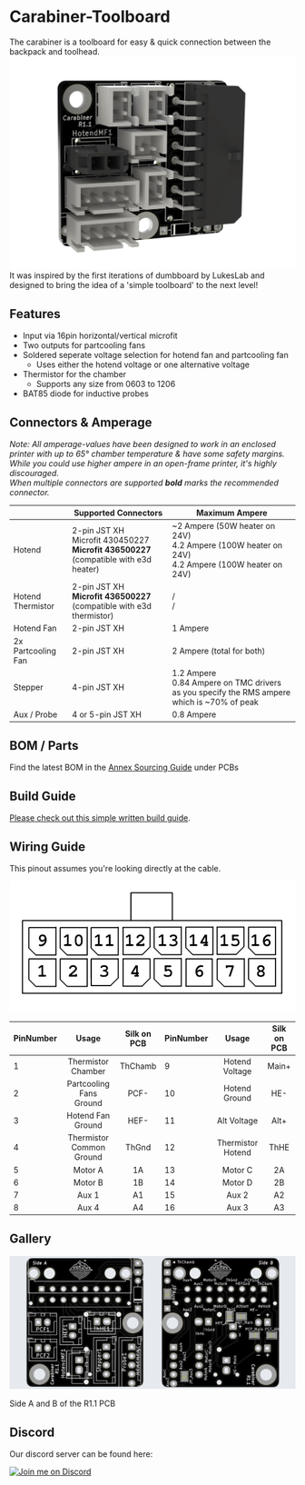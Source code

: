 # Carabiner-Toolboard

The carabiner is a toolboard for easy & quick connection between the backpack and toolhead.
![picture](images/Overview.JPG)
It was inspired by the first iterations of dumbboard by LukesLab and designed to bring the idea of a 'simple toolboard' to the next level!

## Features

- Input via 16pin horizontal/vertical microfit
- Two outputs for partcooling fans
- Soldered seperate voltage selection for hotend fan and partcooling fan
   - Uses either the hotend voltage or one alternative voltage
- Thermistor for the chamber
  - Supports any size from 0603 to 1206
- BAT85 diode for inductive probes


## Connectors & Amperage

_Note: All amperage-values have been designed to work in an enclosed printer with up to 65° chamber temperature & have  some safety margins. While you could use higher ampere in an open-frame printer, it's highly discouraged. <br/>
When multiple connectors are supported **bold** marks the recommended connector._

|   | Supported Connectors | Maximum Ampere |
| ------------- | ------------- | ------------- | 
| Hotend  | 2-pin JST XH <br/> Microfit 430450227 <br/> **Microfit 436500227** (compatible with e3d heater) | ~2 Ampere (50W heater on 24V) <br/> 4.2 Ampere (100W heater on 24V) <br/>4.2 Ampere (100W heater on 24V)
| Hotend Thermistor  | 2-pin JST XH <br/> **Microfit 436500227** (compatible with e3d thermistor) | / <br/> /
| Hotend Fan | 2-pin JST XH | 1 Ampere
| 2x Partcooling Fan | 2-pin JST XH | 2 Ampere (total for both)
| Stepper | 4-pin JST XH | 1.2 Ampere <br/> 0.84 Ampere on TMC drivers as you specify the RMS ampere which is ~70% of peak
| Aux / Probe | 4 or 5-pin JST XH | 0.8 Ampere

## BOM / Parts

Find the latest BOM in the [Annex Sourcing Guide](https://docs.google.com/spreadsheets/d/1O3eyVuQ6M4F03MJSDs4Z71_XyNjXL5HFTZr1jsaAtRc) under PCBs

## Build Guide

[Please check out this simple written build guide](buildguide/README.md).

## Wiring Guide

This pinout assumes you're looking directly at the cable. 

![](images/pinout.png)

| PinNumber | Usage  | Silk on PCB | PinNumber | Usage | Silk on PCB | 
|-------------|:-------------:|:-------------:| ------------- |:-------------:|:-------------:|
| 1  |  Thermistor Chamber | ThChamb | 9 | Hotend Voltage | Main+
| 2  | Partcooling Fans Ground | PCF- | 10 | Hotend Ground | HE-
| 3  | Hotend Fan Ground | HEF- | 11 | Alt Voltage | Alt+
| 4  | Thermistor Common Ground | ThGnd | 12 | Thermistor Hotend | ThHE
| 5  | Motor A | 1A | 13 | Motor C | 2A
| 6  | Motor B | 1B | 14 | Motor D | 2B
| 7  | Aux 1 | A1 | 15 | Aux 2 | A2
| 8  | Aux 4 | A4 | 16 | Aux 3 | A3


## Gallery
![picture](images/PCB.JPG)

Side A and B of the R1.1 PCB

## Discord
Our discord server can be found here: 

[![Join me on Discord](https://discord.com/api/guilds/641407187004030997/widget.png?style=banner2)](https://discord.gg/MzTR3zE)
